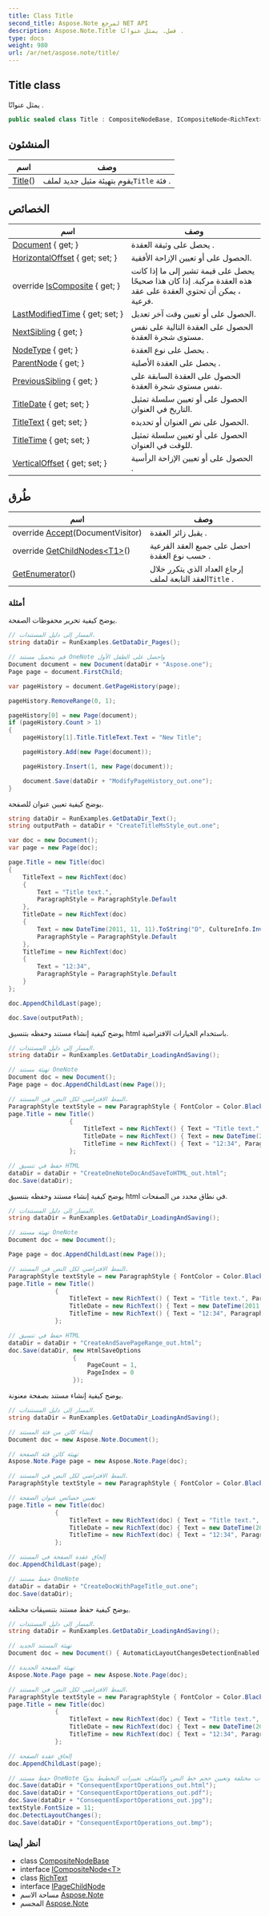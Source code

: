 ```yaml
---
title: Class Title
second_title: Aspose.Note لمرجع NET API
description: Aspose.Note.Title فصل. يمثل عنوانًا .
type: docs
weight: 980
url: /ar/net/aspose.note/title/
---
```

## Title class

يمثل عنوانًا .

```csharp
public sealed class Title : CompositeNodeBase, ICompositeNode<RichText>, IPageChildNode
```

## المنشئون

| اسم | وصف |
| --- | --- |
| [Title](title/#constructor)() | يقوم بتهيئة مثيل جديد لملف`Title` فئة . |

## الخصائص

| اسم | وصف |
| --- | --- |
| [Document](../../aspose.note/node/document/) { get; } | يحصل على وثيقة العقدة . |
| [HorizontalOffset](../../aspose.note/title/horizontaloffset/) { get; set; } | الحصول على أو تعيين الإزاحة الأفقية. |
| override [IsComposite](../../aspose.note/title/iscomposite/) { get; } | يحصل على قيمة تشير إلى ما إذا كانت هذه العقدة مركبة. إذا كان هذا صحيحًا ، يمكن أن تحتوي العقدة على عقد فرعية. |
| [LastModifiedTime](../../aspose.note/title/lastmodifiedtime/) { get; set; } | الحصول على أو تعيين وقت آخر تعديل. |
| [NextSibling](../../aspose.note/node/nextsibling/) { get; } | الحصول على العقدة التالية على نفس مستوى شجرة العقدة. |
| [NodeType](../../aspose.note/node/nodetype/) { get; } | يحصل على نوع العقدة . |
| [ParentNode](../../aspose.note/node/parentnode/) { get; } | يحصل على العقدة الأصلية . |
| [PreviousSibling](../../aspose.note/node/previoussibling/) { get; } | الحصول على العقدة السابقة على نفس مستوى شجرة العقدة. |
| [TitleDate](../../aspose.note/title/titledate/) { get; set; } | الحصول على أو تعيين سلسلة تمثيل التاريخ في العنوان. |
| [TitleText](../../aspose.note/title/titletext/) { get; set; } | الحصول على نص العنوان أو تحديده. |
| [TitleTime](../../aspose.note/title/titletime/) { get; set; } | الحصول على أو تعيين سلسلة تمثيل للوقت في العنوان. |
| [VerticalOffset](../../aspose.note/title/verticaloffset/) { get; set; } | الحصول على أو تعيين الإزاحة الرأسية . |

## طُرق

| اسم | وصف |
| --- | --- |
| override [Accept](../../aspose.note/title/accept/)(DocumentVisitor) | يقبل زائر العقدة . |
| override [GetChildNodes&lt;T1&gt;](../../aspose.note/title/getchildnodes/#getchildnodes_1)() | احصل على جميع العقد الفرعية حسب نوع العقدة . |
| [GetEnumerator](../../aspose.note/title/getenumerator/)() | إرجاع العداد الذي يتكرر خلال العقد التابعة لملف`Title` . |

### أمثلة

يوضح كيفية تحرير محفوظات الصفحة.

```csharp
// المسار إلى دليل المستندات.
string dataDir = RunExamples.GetDataDir_Pages();

// قم بتحميل مستند OneNote واحصل على الطفل الأول           
Document document = new Document(dataDir + "Aspose.one");
Page page = document.FirstChild;

var pageHistory = document.GetPageHistory(page);

pageHistory.RemoveRange(0, 1);

pageHistory[0] = new Page(document);
if (pageHistory.Count > 1)
{
    pageHistory[1].Title.TitleText.Text = "New Title";

    pageHistory.Add(new Page(document));

    pageHistory.Insert(1, new Page(document));

    document.Save(dataDir + "ModifyPageHistory_out.one");
}
```

يوضح كيفية تعيين عنوان للصفحة.

```csharp
string dataDir = RunExamples.GetDataDir_Text();
string outputPath = dataDir + "CreateTitleMsStyle_out.one";

var doc = new Document();
var page = new Page(doc);

page.Title = new Title(doc)
{
    TitleText = new RichText(doc)
    {
        Text = "Title text.",
        ParagraphStyle = ParagraphStyle.Default
    },
    TitleDate = new RichText(doc)
    {
        Text = new DateTime(2011, 11, 11).ToString("D", CultureInfo.InvariantCulture),
        ParagraphStyle = ParagraphStyle.Default
    },
    TitleTime = new RichText(doc)
    {
        Text = "12:34",
        ParagraphStyle = ParagraphStyle.Default
    }
};

doc.AppendChildLast(page);

doc.Save(outputPath);
```

يوضح كيفية إنشاء مستند وحفظه بتنسيق html باستخدام الخيارات الافتراضية.

```csharp
// المسار إلى دليل المستندات.
string dataDir = RunExamples.GetDataDir_LoadingAndSaving();

// تهيئة مستند OneNote
Document doc = new Document();
Page page = doc.AppendChildLast(new Page());

// النمط الافتراضي لكل النص في المستند.
ParagraphStyle textStyle = new ParagraphStyle { FontColor = Color.Black, FontName = "Arial", FontSize = 10 };
page.Title = new Title()
                 {
                     TitleText = new RichText() { Text = "Title text.", ParagraphStyle = textStyle },
                     TitleDate = new RichText() { Text = new DateTime(2011, 11, 11).ToString("D", CultureInfo.InvariantCulture), ParagraphStyle = textStyle },
                     TitleTime = new RichText() { Text = "12:34", ParagraphStyle = textStyle }
                 };

// حفظ في تنسيق HTML
dataDir = dataDir + "CreateOneNoteDocAndSaveToHTML_out.html";
doc.Save(dataDir);
```

يوضح كيفية إنشاء مستند وحفظه بتنسيق html في نطاق محدد من الصفحات.

```csharp
// المسار إلى دليل المستندات.
string dataDir = RunExamples.GetDataDir_LoadingAndSaving();

// تهيئة مستند OneNote
Document doc = new Document();

Page page = doc.AppendChildLast(new Page());

// النمط الافتراضي لكل النص في المستند.
ParagraphStyle textStyle = new ParagraphStyle { FontColor = Color.Black, FontName = "Arial", FontSize = 10 };
page.Title = new Title()
             {
                 TitleText = new RichText() { Text = "Title text.", ParagraphStyle = textStyle },
                 TitleDate = new RichText() { Text = new DateTime(2011, 11, 11).ToString("D", CultureInfo.InvariantCulture), ParagraphStyle = textStyle },
                 TitleTime = new RichText() { Text = "12:34", ParagraphStyle = textStyle }
             };

// حفظ في تنسيق HTML
dataDir = dataDir + "CreateAndSavePageRange_out.html";
doc.Save(dataDir, new HtmlSaveOptions
                  {
                      PageCount = 1,
                      PageIndex = 0
                  });
```

يوضح كيفية إنشاء مستند بصفحة معنونة.

```csharp
// المسار إلى دليل المستندات.
string dataDir = RunExamples.GetDataDir_LoadingAndSaving();

// إنشاء كائن من فئة المستند
Document doc = new Aspose.Note.Document();

// تهيئة كائن فئة الصفحة
Aspose.Note.Page page = new Aspose.Note.Page(doc);

// النمط الافتراضي لكل النص في المستند.
ParagraphStyle textStyle = new ParagraphStyle { FontColor = Color.Black, FontName = "Arial", FontSize = 10 };

// تعيين خصائص عنوان الصفحة
page.Title = new Title(doc)
             {
                 TitleText = new RichText(doc) { Text = "Title text.", ParagraphStyle = textStyle },
                 TitleDate = new RichText(doc) { Text = new DateTime(2011, 11, 11).ToString("D", CultureInfo.InvariantCulture), ParagraphStyle = textStyle },
                 TitleTime = new RichText(doc) { Text = "12:34", ParagraphStyle = textStyle }
             };

// إلحاق عقدة الصفحة في المستند
doc.AppendChildLast(page);

// حفظ مستند OneNote
dataDir = dataDir + "CreateDocWithPageTitle_out.one";
doc.Save(dataDir);
```

يوضح كيفية حفظ مستند بتنسيقات مختلفة.

```csharp
// المسار إلى دليل المستندات.
string dataDir = RunExamples.GetDataDir_LoadingAndSaving();

// تهيئة المستند الجديد
Document doc = new Document() { AutomaticLayoutChangesDetectionEnabled = false };

// تهيئة الصفحة الجديدة
Aspose.Note.Page page = new Aspose.Note.Page(doc);

// النمط الافتراضي لكل النص في المستند.
ParagraphStyle textStyle = new ParagraphStyle { FontColor = Color.Black, FontName = "Arial", FontSize = 10 };
page.Title = new Title(doc)
             {
                 TitleText = new RichText(doc) { Text = "Title text.", ParagraphStyle = textStyle },
                 TitleDate = new RichText(doc) { Text = new DateTime(2011, 11, 11).ToString("D", CultureInfo.InvariantCulture), ParagraphStyle = textStyle },
                 TitleTime = new RichText(doc) { Text = "12:34", ParagraphStyle = textStyle }
             };

// إلحاق عقدة الصفحة
doc.AppendChildLast(page);

// حفظ مستند OneNote بتنسيقات مختلفة وتعيين حجم خط النص واكتشاف تغييرات التخطيط يدويًا.
doc.Save(dataDir + "ConsequentExportOperations_out.html");            
doc.Save(dataDir + "ConsequentExportOperations_out.pdf");            
doc.Save(dataDir + "ConsequentExportOperations_out.jpg");            
textStyle.FontSize = 11;           
doc.DetectLayoutChanges();            
doc.Save(dataDir + "ConsequentExportOperations_out.bmp");
```

### أنظر أيضا

* class [CompositeNodeBase](../compositenodebase/)
* interface [ICompositeNode&lt;T&gt;](../icompositenode-1/)
* class [RichText](../richtext/)
* interface [IPageChildNode](../ipagechildnode/)
* مساحة الاسم [Aspose.Note](../../aspose.note/)
* المجسم [Aspose.Note](../../)


